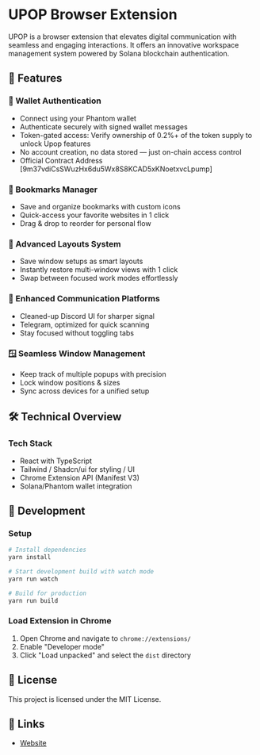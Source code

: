 # UPOP Browser Extension

UPOP is a browser extension that elevates digital communication with seamless and engaging interactions. It offers an innovative workspace management system powered by Solana blockchain authentication.

## 🌟 Features

### 🔐 Wallet Authentication

-  Connect using your Phantom wallet
-  Authenticate securely with signed wallet messages
-  Token-gated access: Verify ownership of 0.2%+ of the token supply to unlock Upop features
-  No account creation, no data stored — just on-chain access control
-  Official Contract Address [9m37vdiCsSWuzHx6du5Wx8S8KCAD5xKNoetxvcLpump]

### 🔖 Bookmarks Manager

-  Save and organize bookmarks with custom icons
-  Quick-access your favorite websites in 1 click
-  Drag & drop to reorder for personal flow

### 🧩 Advanced Layouts System

-  Save window setups as smart layouts
-  Instantly restore multi-window views with 1 click
-  Swap between focused work modes effortlessly


### 💬 Enhanced Communication Platforms

-  Cleaned-up Discord UI for sharper signal
-  Telegram, optimized for quick scanning
-  Stay focused without toggling tabs

### 🪟 Seamless Window Management
-  Keep track of multiple popups with precision
-  Lock window positions & sizes
-  Sync across devices for a unified setup

## 🛠️ Technical Overview

### Tech Stack
- React with TypeScript
- Tailwind / Shadcn/ui for styling / UI
- Chrome Extension API (Manifest V3)
- Solana/Phantom wallet integration

## 🚀 Development

### Setup
```bash
# Install dependencies
yarn install

# Start development build with watch mode
yarn run watch

# Build for production
yarn run build
```

### Load Extension in Chrome
1. Open Chrome and navigate to `chrome://extensions/`
2. Enable "Developer mode"
3. Click "Load unpacked" and select the `dist` directory

## 📝 License

This project is licensed under the MIT License.

## 🔗 Links

- [Website](https://upop.gg/)
